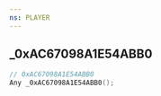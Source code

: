 ```yaml
---
ns: PLAYER
---
```

## _0xAC67098A1E54ABB0

```c
// 0xAC67098A1E54ABB0
Any _0xAC67098A1E54ABB0();
```

